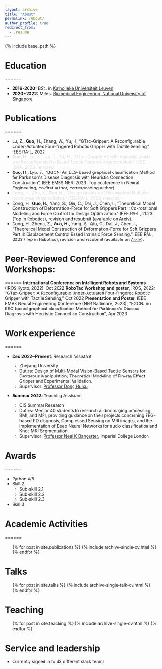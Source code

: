 ```yaml
---
layout: archive
title: "About"
permalink: /About/
author_profile: true
redirect_from:
  - /resume
---
```


{% include base_path %}

# **Education**
======
* **2016-2020:** BSc. in [Katholieke Universiteit Leuven](https://www.kuleuven.be/english/kuleuven/)
* **2020~2022:** MRes. [Biomedical Engineering, National University of Singapore](https://cde.nus.edu.sg/bme/)

# **Publications**
======
* Lu, Z., **Guo, H**., Zhang, W., Yu, H, “GTac-Gripper: A Reconfigurable Under-Actuated Four-fingered Robotic Gripper with Tactile Sensing.” IEEE RA-L, 2022
* <font color=#DCDCDC>**Guo, H**., Lu, Z., Lyu, T., Yu, H., “GTac-Gripper V2 with Epicyclic Joints and Reconfigurability-Based Tactile Features Argumentation.” IEEE ICRA, 2023, rejected.</font>
* **Guo, H.***, Lyu, T.*, “BGCN: An EEG-based graphical classification Method for Parkinson's Disease Diagnosis with Heuristic Connection Construction”, IEEE EMBS NER, 2023 (Top conference in Neural Engineering, co-first author, corresponding author)
* <font color=#DCDCDC> Dong, H., Zhu, K., **Guo, H**., “Design Analysis of Bio-inspired Multiple-locomotion Origami Robot.” IEEE RA-L, 2023, rejected.</font>
*	Dong, H., **Guo, H.**, Yang, S., Qiu, C., Dai, J., Chen, I., “Theoretical Model Construction of Deformation-Force for Soft Grippers Part I: Co-rotational Modeling and Force Control for Design Optimization.” IEEE RA-L, 2023 (Top in Robotics), revision and resubmit (available on [Arxiv](https://arxiv.org/pdf/2303.12987v1.pdf)).
*	Dong, H., Zheng, Z., **Guo, H.**, Yang, S., Qiu, C., Dai, J., Chen, I., “Theoretical Model Construction of Deformation-Force for Soft Grippers Part II: Displacement Control Based Intrinsic Force Sensing.” IEEE RAL, 2023 (Top in Robotics), revision and resubmit (available on [Arxiv](https://arxiv.org/pdf/2303.12418.pdf)).

# **Peer-Reviewed Conference and Workshops:**
======
**International Conference on Intelligent Robots and Systems** (IROS Kyoto, 2022), Oct 2022
**RoboTac Workshop and poster**, IROS, 2022: “GTac-Gripper: A Reconfigurable Under-Actuated Four-Fingered Robotic Gripper with Tactile Sensing,” Oct 2022
**Presentation and Poster**, IEEE EMBS Neural Engineering Conference (NER Baltimore, 2023), "BGCN: An EEG-based graphical classification Method for Parkinson's Disease Diagnosis with Heuristic Connection Construction", Apr 2023

# **Work experience**
======
* **Dec 2022~Present**: Research Assistant
  * Zhejiang University
  * Duties: Design of Multi-Modal Vision-Based Tactile Sensors for Dexterous Manipulation; Theoretical Modeling of Fin-ray Effect Gripper and Experimental Validation.
  * Supervisor: [Professor Dong Huixu](https://grasplab2022.github.io/)

* **Summar 2023**: Teaching Assistant
  * CIS Summar Research
  * Duties: Mentor 40 students to research audio/imaging processing, BMI, and MRI, providing guidance on their projects concerning EEG-based PD diagnosis, Compressed Sensing on MRI images, and the implementation of Deep Neural Networks for audio classification and Knee MRI Segmentation
  * Supervisor: [Professor Neal K Bangerter](https://scholar.google.com/citations?user=fYLTC6YAAAAJ), Imperial College London
  
# **Awards**
======
* Python 4/5
* Skill 2
  * Sub-skill 2.1
  * Sub-skill 2.2
  * Sub-skill 2.3
* Skill 3

# **Academic Activities**
======
  <ul>{% for post in site.publications %}
    {% include archive-single-cv.html %}
  {% endfor %}</ul>
  
Talks
======
  <ul>{% for post in site.talks %}
    {% include archive-single-talk-cv.html %}
  {% endfor %}</ul>
  
Teaching
======
  <ul>{% for post in site.teaching %}
    {% include archive-single-cv.html %}
  {% endfor %}</ul>
  
Service and leadership
======
* Currently signed in to 43 different slack teams
